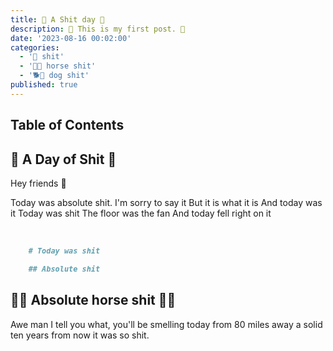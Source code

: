 ```yaml
---
title: 💩 A Shit day 💩
description: 🚀 This is my first post. 🚀
date: '2023-08-16 00:02:00'
categories:
  - '💩 shit'
  - '🐎💩 horse shit'
  - '🐕💩 dog shit'
published: true
---
```


## Table of Contents

## 💩 A Day of Shit 💩

Hey friends 👋

Today was absolute shit.
I'm sorry to say it
But it is what it is
And today was it
Today was shit
The floor was the fan
And today fell right on it

<br />

```md
    # Today was shit

    ## Absolute shit
```

## 🐎💩 Absolute horse shit 🐎💩

Awe man I tell you what, you'll be smelling today from 80 miles away a solid ten years from now it was so shit. 